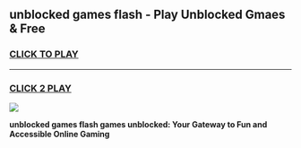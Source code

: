 
## unblocked games flash - Play Unblocked Gmaes & Free
<h3>
<a href="https://news.freeplayer.one?title=unblocked_games_flash&ref=16F">CLICK TO PLAY</a></h3>
<hr>

<h3>
<a href="https://news.freeplayer.one?title=unblocked_games_flash&ref=16F">CLICK 2 PLAY</a>
  
</h3>

<a href="https://news.freeplayer.one?title=unblocked_games_flash&ref=16F/"><img src="https://clearcache.store/games.png"></a>


**unblocked games flash games unblocked: Your Gateway to Fun and Accessible Online Gaming**
